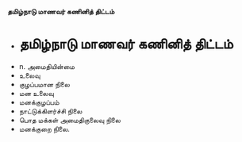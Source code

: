 **தமிழ்நாடு மாணவர் கணினித் திட்டம்**
- # தமிழ்நாடு மாணவர் கணினித் திட்டம்
- n. அமைதியின்மை
- உலைவு
- குழப்பமான நிலை
- மன உலைவு
- மனக்குழப்பம்
- நாட்டுக்கிளர்ச்சி நிலை
- பொத மக்கள் அமைதிகுலைவு நிலை
- மனக்குறை நிலை.

